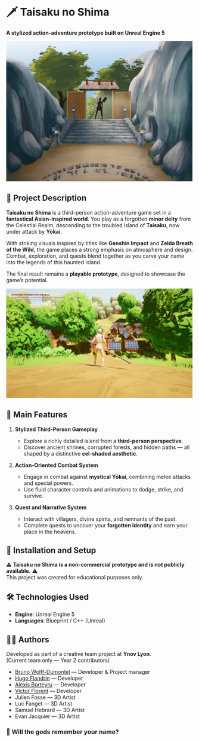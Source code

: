 # 🗡️ **Taisaku no Shima**  
**A stylized action-adventure prototype built on Unreal Engine 5**  

<img src="img/Illustration.png" width="500" />

## 📜 **Project Description**  
**Taisaku no Shima** is a third-person action-adventure game set in a **fantastical Asian-inspired world**. You play as a forgotten **minor deity** from the Celestial Realm, descending to the troubled island of **Taisaku**, now under attack by **Yōkai**.

With striking visuals inspired by titles like **Genshin Impact** and **Zelda Breath of the Wild**, the game places a strong emphasis on atmosphere and design. Combat, exploration, and quests blend together as you carve your name into the legends of this haunted island.

The final result remains a **playable prototype**, designed to showcase the game’s potential.

<img src="img/Ambiance.png" width="500" />

## 🧩 **Main Features**

1. **Stylized Third-Person Gameplay**  
   - Explore a richly detailed island from a **third-person perspective**.  
   - Discover ancient shrines, corrupted forests, and hidden paths — all shaped by a distinctive **cel-shaded aesthetic**.

2. **Action-Oriented Combat System**  
   - Engage in combat against **mystical Yōkai**, combining melee attacks and special powers.  
   - Use fluid character controls and animations to dodge, strike, and survive.

3. **Quest and Narrative System**  
   - Interact with villagers, divine spirits, and remnants of the past.  
   - Complete quests to uncover your **forgotten identity** and earn your place in the heavens.

## 🚀 **Installation and Setup**

⚠️ **Taisaku no Shima is a non-commercial prototype and is not publicly available.** ⚠️  
This project was created for educational purposes only.

## 🛠️ **Technologies Used**  
- **Engine**: Unreal Engine 5  
- **Languages**: Blueprint / C++ (Unreal)

## 🧑‍💻 **Authors**  
Developed as part of a creative team project at **Ynov Lyon**.  
(Current team only — Year 2 contributors)  
   - [Bruno Wolff-Dumontel](https://github.com/BrunoWOLFF-Ynov) — Developer & Project manager
   - [Hugo Flandrin](https://github.com/HugoFlandrin) — Developer  
   - [Alexis Borteyru](https://github.com/Wawax007) — Developer  
   - [Victor Florent](https://github.com/Gameplushy) — Developer 
   - Julien Fosse — 3D Artist  
   - Luc Fanget — 3D Artist  
   - Samuel Hebrard — 3D Artist  
   - Evan Jacquier — 3D Artist

### 🌸 **Will the gods remember your name?**  
